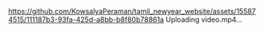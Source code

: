 https://github.com/KowsalyaPeraman/tamil_newyear_website/assets/155874515/111187b3-93fa-425d-a8bb-b8f80b78861a
Uploading video.mp4…

